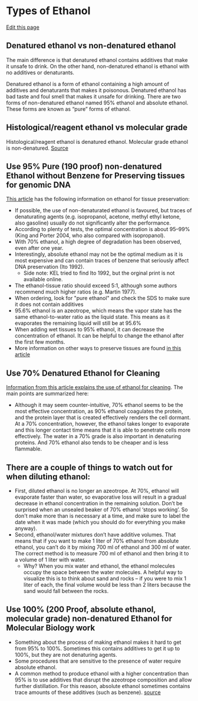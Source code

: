 # Types of Ethanol

[Edit this page](https://github.com/DrK-Lo/lotterhoslabprotocols/edit/gh-pages/molecular_etoh.md)

## Denatured ethanol vs non-denatured ethanol
The main difference is that denatured ethanol contains additives that make it unsafe to drink. On the other hand, non-denatured ethanol is ethanol with no additives or denaturants.

Denatured ethanol is a form of ethanol containing a high amount of additives and denaturants that makes it poisonous. Denatured ethanol has bad taste and foul smell that makes it unsafe for drinking. There are two forms of non-denatured ethanol named 95% ethanol and absolute ethanol. These forms are known as “pure” forms of ethanol.

## Histological/reagent ethanol vs molecular grade 
Histological/reagent ethanol is denatured ethanol. Molecular grade ethanol is non-denatured. [Source](https://www.differencebetween.com/difference-between-denatured-and-vs-undenatured-ethanol/#Undenatured%20Ethanol)


## Use 95% Pure (190 proof) non-denatured Ethanol without Benzene for Preserving tissues for genomic DNA

[This article](https://link.springer.com/article/10.1007/s13127-010-0012-4) has the following information on ethanol for tissue preservation:

*  If possible, the use of non-denaturated ethanol is favoured, but traces of denaturating agents (e.g. isopropanol, acetone, methyl ethyl ketone, also gasoline) usually do not significantly alter the performance. 
*  According to plenty of tests, the optimal concentration is about 95–99% (King and Porter 2004, who also compared with isopropanol). 
*  With 70% ethanol, a high degree of degradation has been observed, even after one year. 
*  Interestingly, absolute ethanol may not be the optimal medium as it is most expensive and can contain traces of benzene that seriously affect DNA preservation (Ito 1992). 
    *  Side note: KEL tried to find Ito 1992, but the orginal print is not available online.
* The ethanol-tissue ratio should exceed 5:1, although some authors recommend much higher ratios (e.g. Martin 1977). 
* When ordering, look for "pure ethanol" and check the SDS to make sure it does not contain additives
* 95.6% ethanol is an azeotrope, which means the vapor state has the same ethanol-to-water ratio as the liquid state. This means as it evaporates the remaining liquid will still be at 95.6%
* When adding wet tissues to 95% ethanol, it can decrease the concentration of ethanol. It can be helpful to change the ethanol after the first few months.
* More information on other ways to preserve tissues are found [in this article](https://spnhc.biowikifarm.net/wiki/Tissue_Sample_Collection)

## Use 70% Denatured Ethanol for Cleaning

[Information from this article explains the use of ethanol for cleaning](https://bitesizebio.com/13518/which-type-of-ethanol-should-i-use/). The main points are summarized here:

* Although it may seem counter-intuitive, 70% ethanol seems to be the most effective concentration, as 90% ethanol coagulates the protein, and the protein layer that is created effectively renders the cell dormant. At a 70% concentration, however, the ethanol takes longer to evaporate and this longer contact time means that it is able to penetrate cells more effectively. The water in a 70% grade is also important in denaturing proteins. And 70% ethanol also tends to be cheaper and is less flammable.

## There are a couple of things to watch out for when diluting ethanol:
  * First, diluted ethanol is no longer an azeotrope. At 70%, ethanol will evaporate faster than water, so evaporative loss will result in a gradual decrease in ethanol concentration in the remaining solution. Don’t be surprised when an unsealed beaker of 70% ethanol ‘stops working’. So don't make more than is necessary at a time, and make sure to label the date when it was made (which you should do for everything you make anyway).
  * Second, ethanol/water mixtures don’t have additive volumes. That means that if you want to make 1 liter of 70% ethanol from absolute ethanol, you can’t do it by mixing 700 ml of ethanol and 300 ml of water. The correct method is to measure 700 ml of ethanol and then bring it to a volume of 1 liter with water.
      * Why? When you mix water and ethanol, the ethanol molecules occupy the space between the water molecules. A helpful way to visualize this is to think about sand and rocks – if you were to mix 1 liter of each, the final volume would be less than 2 liters because the sand would fall between the rocks.  


## Use 100% (200 Proof, absolute ethanol, molecular grade) non-denatured Ethanol for Molecular Biology work
* Something about the process of making ethanol makes it hard to get from 95% to 100%. Sometimes this contains additives to get it up to 100%, but they are not denaturing agents. 
* Some procedures that are sensitive to the presence of water require absolute ethanol. 
* A common method to produce ethanol with a higher concentration than 95% is to use additives that disrupt the azeotrope composition and allow further distillation. For this reason, absolute ethanol sometimes contains trace amounts of these additives (such as benzene). [source](https://bitesizebio.com/13518/which-type-of-ethanol-should-i-use/)


